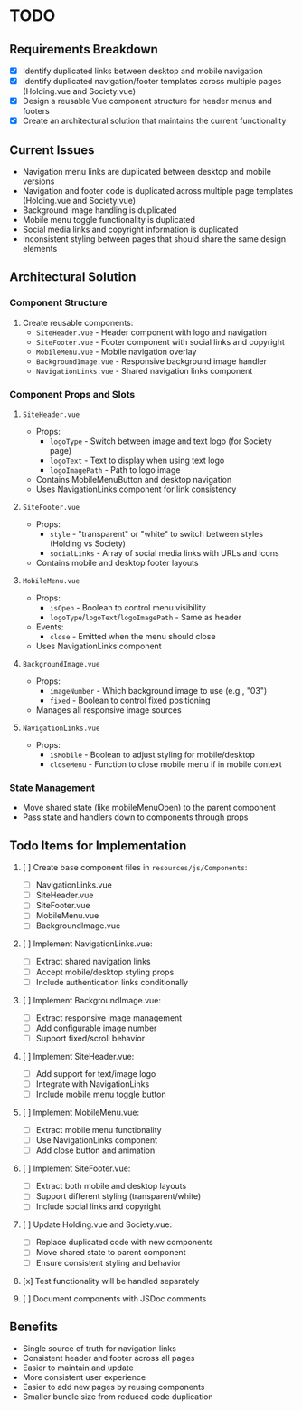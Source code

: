 # TODO

## Requirements Breakdown
- [x] Identify duplicated links between desktop and mobile navigation
- [x] Identify duplicated navigation/footer templates across multiple pages (Holding.vue and Society.vue)
- [x] Design a reusable Vue component structure for header menus and footers
- [x] Create an architectural solution that maintains the current functionality

## Current Issues
- Navigation menu links are duplicated between desktop and mobile versions
- Navigation and footer code is duplicated across multiple page templates (Holding.vue and Society.vue)
- Background image handling is duplicated
- Mobile menu toggle functionality is duplicated
- Social media links and copyright information is duplicated
- Inconsistent styling between pages that should share the same design elements

## Architectural Solution

### Component Structure
1. Create reusable components:
   - `SiteHeader.vue` - Header component with logo and navigation
   - `SiteFooter.vue` - Footer component with social links and copyright
   - `MobileMenu.vue` - Mobile navigation overlay
   - `BackgroundImage.vue` - Responsive background image handler
   - `NavigationLinks.vue` - Shared navigation links component

### Component Props and Slots
1. `SiteHeader.vue`
   - Props: 
     - `logoType` - Switch between image and text logo (for Society page)
     - `logoText` - Text to display when using text logo
     - `logoImagePath` - Path to logo image
   - Contains MobileMenuButton and desktop navigation
   - Uses NavigationLinks component for link consistency

2. `SiteFooter.vue`
   - Props:
     - `style` - "transparent" or "white" to switch between styles (Holding vs Society)
     - `socialLinks` - Array of social media links with URLs and icons
   - Contains mobile and desktop footer layouts

3. `MobileMenu.vue`
   - Props:
     - `isOpen` - Boolean to control menu visibility
     - `logoType`/`logoText`/`logoImagePath` - Same as header
   - Events:
     - `close` - Emitted when the menu should close
   - Uses NavigationLinks component

4. `BackgroundImage.vue`
   - Props:
     - `imageNumber` - Which background image to use (e.g., "03")
     - `fixed` - Boolean to control fixed positioning
   - Manages all responsive image sources

5. `NavigationLinks.vue`
   - Props:
     - `isMobile` - Boolean to adjust styling for mobile/desktop
     - `closeMenu` - Function to close mobile menu if in mobile context

### State Management
- Move shared state (like mobileMenuOpen) to the parent component
- Pass state and handlers down to components through props

## Todo Items for Implementation

1. [ ] Create base component files in `resources/js/Components`:
   - [ ] NavigationLinks.vue
   - [ ] SiteHeader.vue
   - [ ] SiteFooter.vue
   - [ ] MobileMenu.vue
   - [ ] BackgroundImage.vue

2. [ ] Implement NavigationLinks.vue:
   - [ ] Extract shared navigation links
   - [ ] Accept mobile/desktop styling props
   - [ ] Include authentication links conditionally

3. [ ] Implement BackgroundImage.vue:
   - [ ] Extract responsive image management
   - [ ] Add configurable image number
   - [ ] Support fixed/scroll behavior

4. [ ] Implement SiteHeader.vue:
   - [ ] Add support for text/image logo
   - [ ] Integrate with NavigationLinks
   - [ ] Include mobile menu toggle button

5. [ ] Implement MobileMenu.vue:
   - [ ] Extract mobile menu functionality
   - [ ] Use NavigationLinks component
   - [ ] Add close button and animation

6. [ ] Implement SiteFooter.vue:
   - [ ] Extract both mobile and desktop layouts
   - [ ] Support different styling (transparent/white)
   - [ ] Include social links and copyright

7. [ ] Update Holding.vue and Society.vue:
   - [ ] Replace duplicated code with new components
   - [ ] Move shared state to parent component
   - [ ] Ensure consistent styling and behavior

8. [x] Test functionality will be handled separately

9. [ ] Document components with JSDoc comments

## Benefits
- Single source of truth for navigation links
- Consistent header and footer across all pages
- Easier to maintain and update
- More consistent user experience
- Easier to add new pages by reusing components
- Smaller bundle size from reduced code duplication